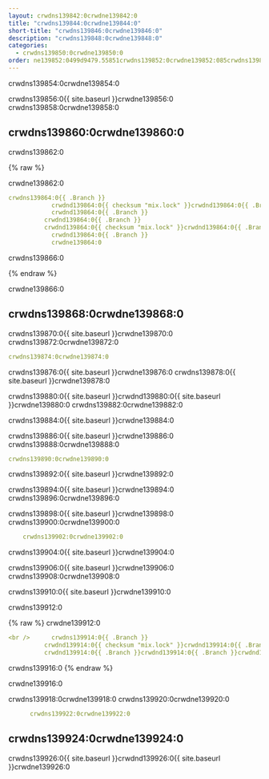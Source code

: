 ```yaml
---
layout: crwdns139842:0crwdne139842:0
title: "crwdns139844:0crwdne139844:0"
short-title: "crwdns139846:0crwdne139846:0"
description: "crwdns139848:0crwdne139848:0"
categories:
  - crwdns139850:0crwdne139850:0
order: ne139852:0499d9479.55851crwdns139852:0crwdne139852:085crwdns139852:0crwdne139852:0
---
```

crwdns139854:0crwdne139854:0

crwdns139856:0{{ site.baseurl }}crwdne139856:0 crwdns139858:0crwdne139858:0

## crwdns139860:0crwdne139860:0

crwdns139862:0

{% raw %}

crwdne139862:0

```yaml
crwdns139864:0{{ .Branch }}
            crwdnd139864:0{{ checksum "mix.lock" }}crwdnd139864:0{{ .Branch }}
            crwdnd139864:0{{ .Branch }}
          crwdnd139864:0{{ .Branch }}
          crwdnd139864:0{{ checksum "mix.lock" }}crwdnd139864:0{{ .Branch }}
            crwdnd139864:0{{ .Branch }}
            crwdne139864:0
```

crwdns139866:0

{% endraw %}

crwdne139866:0

## crwdns139868:0crwdne139868:0

crwdns139870:0{{ site.baseurl }}crwdne139870:0 crwdns139872:0crwdne139872:0

```yaml
crwdns139874:0crwdne139874:0
```

crwdns139876:0{{ site.baseurl }}crwdne139876:0 crwdns139878:0{{ site.baseurl }}crwdne139878:0

crwdns139880:0{{ site.baseurl }}crwdnd139880:0{{ site.baseurl }}crwdne139880:0 crwdns139882:0crwdne139882:0

crwdns139884:0{{ site.baseurl }}crwdne139884:0

crwdns139886:0{{ site.baseurl }}crwdne139886:0 crwdns139888:0crwdne139888:0

```yaml
crwdns139890:0crwdne139890:0 
```

crwdns139892:0{{ site.baseurl }}crwdne139892:0

crwdns139894:0{{ site.baseurl }}crwdne139894:0 crwdns139896:0crwdne139896:0

crwdns139898:0{{ site.baseurl }}crwdne139898:0 crwdns139900:0crwdne139900:0

```yaml
    crwdns139902:0crwdne139902:0
```

crwdns139904:0{{ site.baseurl }}crwdne139904:0

crwdns139906:0{{ site.baseurl }}crwdne139906:0 crwdns139908:0crwdne139908:0

crwdns139910:0{{ site.baseurl }}crwdne139910:0

crwdns139912:0

{% raw %}
crwdne139912:0

```yaml
<br />      crwdns139914:0{{ .Branch }}
          crwdnd139914:0{{ checksum "mix.lock" }}crwdnd139914:0{{ .Branch }}
          crwdnd139914:0{{ .Branch }}crwdnd139914:0{{ .Branch }}crwdnd139914:0{{ checksum "mix.lock" }}crwdnd139914:0{{ .Branch }}crwdnd139914:0{{ .Branch }}crwdne139914:0
```

crwdns139916:0
{% endraw %}

crwdne139916:0

crwdns139918:0crwdne139918:0 crwdns139920:0crwdne139920:0

```yaml
      crwdns139922:0crwdne139922:0
```

## crwdns139924:0crwdne139924:0

crwdns139926:0{{ site.baseurl }}crwdnd139926:0{{ site.baseurl }}crwdne139926:0